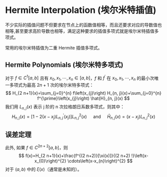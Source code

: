 # Hermite Interpolation (埃尔米特插值)

不少实际的插值问题不但要求在节点上的函数值相等，而且还要求对应的导数值也相等,甚至要求高阶导数也相等，满足这种要求的插值多项式就是埃尔米特插值多项式。

常用的埃尔米特插值为二重 Hermite 插值多项式。

## Hermite Polynomials (埃尔米特多项式)

对于 $f \in C^{1}[a, b]$ 且有 $x_{0}, x_{1}, \cdots, x_{n} \in[a, b]$，$f$ 和 $f^{\prime}$ 在 $x_{0}, x_{1}, \cdots, x_{n}$ 的最小次唯一多项式为最高 $2n+1$ 次的埃尔米特多项式：
$$
H_{2 n+1}(x)=\sum_{j=0}^{n} f\left(x_{j}\right) H_{n, j}(x)+\sum_{j=0}^{n} f^{\prime}\left(x_{j}\right) \hat{H}_{n, j}(x)
$$
我们用 $L_{n, j}(x)$ 表示 j 阶的 n 次拉格朗日系数多项式，则其中：
$$
H_{n, j}(x)=\left[1-2\left(x-x_{j}\right) L_{n, j}^{\prime}\left(x_{j}\right)\right] L_{n, j}^{2}(x) \quad \text { and } \quad \hat{H}_{n, j}(x)=\left(x-x_{j}\right) L_{n, j}^{2}(x)
$$

## 误差定理
此外, 如果 $f \in C^{2 n+2}[a, b]$，则
$$
f(x)=H_{2 n+1}(x)+\frac{f^{(2 n+2)}[\xi(x)]}{(2 n+2) !}\left(x-x_{0}\right)^{2} \cdots\left(x-x_{n}\right)^{2}
$$
对于 $(a, b)$ 中的 $\xi(x)$（通常是未知的）。